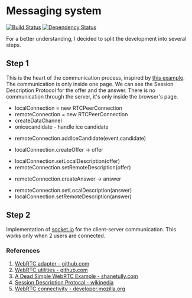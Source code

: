 Messaging system
================
[![Build Status](https://img.shields.io/travis/LilMeyer/webRTC-examples/master.svg?style=flat-square)](https://travis-ci.org/LilMeyer/webRTC-examples)
[![Dependency Status](https://img.shields.io/david/LilMeyer/webRTC-examples/master.svg?style=flat-square)](https://david-dm.org/lilmeyer/webRTC-examples)

For a better understanding, I decided to split the development into several
steps.

## Step 1

This is the heart of the communication process, inspired by
[this example](https://github.com/webrtc/samples/blob/gh-pages/src/content/datachannel/basic/js/main.js).
The communication is only inside one page. We can see the Session Description
Protocol for the offer and the answer. There is no communication through the
server, it's only inside the browser's page.


 * localConnection = new RTCPeerConnection
 * remoteConnection = new RTCPeerConnection
 * createDataChannel
 * onicecandidate - handle ice candidate
  - remoteConnection.addIceCandidate(event.candidate)
 * localConnection.createOffer -> offer
  - localConnection.setLocalDescription(offer)
  - remoteConnection.setRemoteDescription(offer)
 * remoteConnection.createAnswer -> answer
  - remoteConnection.setLocalDescription(answer)
  - localConnection.setRemoteDescription(answer)

## Step 2

Implementation of [socket.io](http://socket.io/) for the client-server
communication. This works only when 2 users are connected.



### References
 1. [WebRTC adapter - github.com](https://github.com/webrtc/adapter)
 2. [WebRTC utilities - github.com](https://github.com/webrtc/utilities)
 3. [A Dead Simple WebRTC Example - shanetully.com](https://shanetully.com/2014/09/a-dead-simple-webrtc-example/)
 4. [Session Description Protocal - wikipedia](https://en.wikipedia.org/wiki/Session_Description_Protocol)
 5. [WebRTC connectivity - developer.mozilla.org](https://developer.mozilla.org/en-US/docs/Web/API/WebRTC_API/Connectivity)
